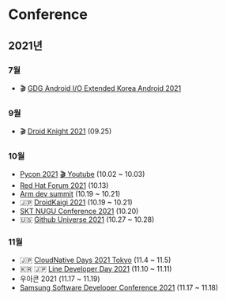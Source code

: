 # Conference
## 2021년
### 7월
- 🎬 [GDG Android I/O Extended Korea Android 2021](https://www.youtube.com/watch?v=NIGV-NUf1pQ)
### 9월
- 🎬 [Droid Knight 2021](https://www.youtube.com/playlist?list=PLu8dnNjU2FmsROfv5pNAvhRiOFVN_EmnV) (09.25)


### 10월
- [Pycon 2021](https://2021.pycon.kr) [🎬 Youtube](https://www.youtube.com/PyConKRtube) (10.02 ~ 10.03)
- [Red Hat Forum 2021](https://www.redhat.com/ko/red-hat-forum-apac-2021) (10.13)
- [Arm dev summit](https://devsummit.arm.com/ko/about) (10.19 ~ 10.21)
- 🇯🇵 [DroidKaigi 2021](https://droidkaigi.jp/2021/en/) (10.19 ~ 10.21)
- [SKT NUGU Conference 2021](https://nuguconference2021.com/) (10.20)
- 🇺🇸 [Github Universe 2021](https://githubuniverse.com) (10.27 ~ 10.28)


### 11월
- 🇯🇵 [CloudNative Days 2021 Tokyo](https://event.cloudnativedays.jp/cicd2021) (11.4 ~ 11.5)
- 🇰🇷 🇯🇵 [Line Developer Day 2021](https://twitter.com/line_developers/status/1415248131889909765?s=20) (11.10 ~ 11.11)
- 우아콘 2021 (11.17 ~ 11.19)
- [Samsung Software Developer Conference 2021](https://www.soscon.net/ssdc2021) (11.17 ~ 11.18)
